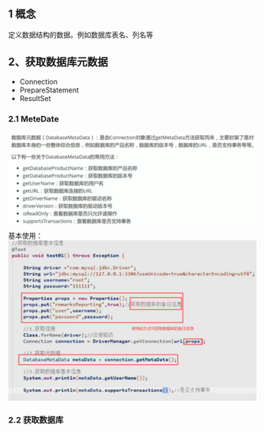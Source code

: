 ## 1 概念
定义数据结构的数据。例如数据库表名、列名等
## 2、获取数据库元数据
- Connection
- PrepareStatement
- ResultSet 
### 2.1 MeteDate 
![title](https://raw.githubusercontent.com/JianXiLin/gitnote-images/master/gitnote/2019/12/13/1576226333581-1576226333584.png)
基本使用：
![title](https://raw.githubusercontent.com/JianXiLin/gitnote-images/master/gitnote/2019/12/13/1576226499571-1576226499578.png)
### 2.2 获取数据库